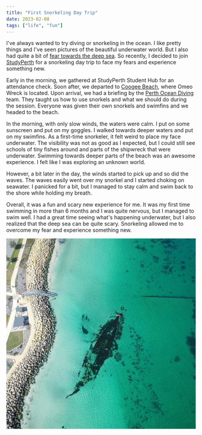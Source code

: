 ```yaml
---
title: "First Snorkeling Day Trip"
date: 2023-02-08
tags: ["life", "fun"]
---
```


I've always wanted to try diving or snorkeling in the ocean. I like pretty things and I've seen pictures of the beautiful underwater world. But I also had quite a bit of [fear towards the deep sea](https://en.wikipedia.org/wiki/Thalassophobia). So recently, I decided to join [StudyPerth](https://www.studyperth.com.au/) for a snorkeling day trip to face my fears and experience something new.

Early in the morning, we gathered at StudyPerth Student Hub for an attendance check. Soon after, we departed to [Coogee Beach](https://www.cockburn.wa.gov.au/Recreation-and-Attractions/Trails-Tracks-and-Lookouts/Coogee-Maritime-Trail), where Omeo Wreck is located. Upon arrival, we had a briefing by the [Perth Ocean Diving](https://www.perthocean.com/) team. They taught us how to use snorkels and what we should do during the session. Everyone was given their own snorkels and swimfins and we headed to the beach.

In the morning, with only slow winds, the waters were calm. I put on some sunscreen and put on my goggles. I walked towards deeper waters and put on my swimfins. As a first-time snorkeler, it felt weird to place my face underwater. The visibility was not as good as I expected, but I could still see schools of tiny fishes around and parts of the shipwreck that were underwater. Swimming towards deeper parts of the beach was an awesome experience. I felt like I was exploring an unknown world.

However, a bit later in the day, the winds started to pick up and so did the waves. The waves easily went over my snorkel and I started choking on seawater. I panicked for a bit, but I managed to stay calm and swim back to the shore while holding my breath.

Overall, it was a fun and scary new experience for me. It was my first time swimming in more than 6 months and I was quite nervous, but I managed to swim well. I had a great time seeing what's happening underwater, but I also realized that the deep sea can be quite scary. Snorkeling allowed me to overcome my fear and experience something new.

![omeo_wreck.png](/blogs/omeo_wreck.png)